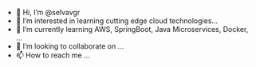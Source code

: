 - 👋 Hi, I’m @selvavgr
- 👀 I’m interested in learning cutting edge cloud technologies...
- 🌱 I’m currently learning AWS, SpringBoot, Java Microservices, Docker, ...
- 💞️ I’m looking to collaborate on ...
- 📫 How to reach me ...

<!---
selvavgr/selvavgr is a ✨ special ✨ repository because its `README.md` (this file) appears on your GitHub profile.
You can click the Preview link to take a look at your changes.
--->
